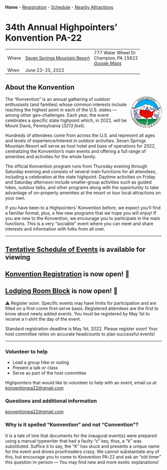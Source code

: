 <!--Todo: figure out how to make justified or fit to width in html or markdown-->

**Home** - [Registration](registration.md) - [Schedule](schedule.md) - [Nearby Attractions](nearby-attractions.md)

# 34th Annual Highpointers’ Konvention PA-22 

|  | | | 
|:---------|:----------|:------|
| Where | [Seven Springs Mountain Resort](https://www.7springs.com) | 777 Water Wheel Dr<br> Champion, PA 15622<br>_[Google Maps](https://goo.gl/maps/qVyLmZVKZUYURZ2d6)_
| When  | June 23-25, 2022 | |

## About the Konvention

<img style="float: right; overflow: auto;" height="100" width="100" src="./highpointers-logo-CO.jpg">

The “Konvention” is an annual gathering of outdoor enthusiasts (and families) whose common interests include reaching the highest point in each of the U.S. states — among other geo-challenges.  Each year, the event celebrates a specific state highpoint which, in 2022, will be Mount Davis, Pennsylvania (_3213 feet_).  

Hundreds of attendees come from across the U.S. and represent all ages and levels of experience/interest in outdoor activities.  Seven Springs Mountain Resort will serve as host hotel and base of operations for 2022, centralizing the Konvention’s main events and offering a full range of amenities and activities for the whole family.   

The official Konvention program runs from Thursday evening through Saturday evening and consists of several main functions for all attendees, including a celebration at the state highpoint.  Daytime activities on Friday and Saturday afternoon include smaller-group activities such as guided hikes, outdoor talks, and other programs along with the opportunity to take advantage of on-property amenities at the resort or tour local attractions on your own. 
 
If you have been to a Highpointers’ Konvention before, we expect you’ll find a familiar format, plus, a few new programs that we hope you will enjoy!  If you are new to the Konvention, we encourage you to participate in the main functions.  This is a very “sociable” event where you can meet and share interests and information with folks from all over. 

-----------

## [Tentative Schedule of Events](schedule.md) is available for viewing

## [Konvention Registration](registration.md) is now open! 📝

## [Lodging Room Block](lodging.md) is now open! 📝

⚠ Register soon. Specific events may have limits for participation and are filled on a first-come first-serve basis. Registered attendees are the first to know about newly added events. You must be registered by May 1st to receive a t-shirt the day of the event.

Standard registration deadline is May 1st, 2022. Please register soon! Your host committee relies on accurate headcounts to plan successful events!

-----------

### Volunteer to help
- Lead a group hike or outing
- Present a talk or class
- Serve as part of the host committee

Highpointers that would like to volunteer to help with an event, email us at [konventionpa22@gmail.com](mailto:konventionpa22@gmail.com)

### Questions and additional information
[konventionpa22@gmail.com](mailto:konventionpa22@gmail.com)


### Why is it spelled “Konvention” and not “Convention”?
It is a tale of lore that documents for the inaugural event(s) were prepared using a manual typewriter that had a faulty “c” key, thus, a “k” was substituted.  Suffice it to say, the “K” has stuck and presents a unique name for the event and drives proofreaders crazy. We cannot substantiate any of this, but encourage you to come to Konvention PA-22 and ask an “old timer” this question in-person — You may find new and more exotic explanations! 
